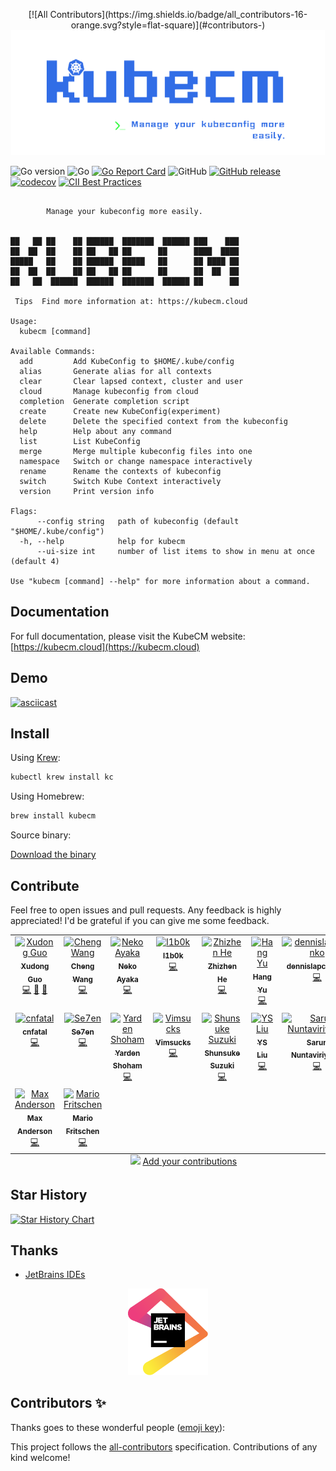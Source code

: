 <p align="center">
<!-- ALL-CONTRIBUTORS-BADGE:START - Do not remove or modify this section -->
[![All Contributors](https://img.shields.io/badge/all_contributors-16-orange.svg?style=flat-square)](#contributors-)
<!-- ALL-CONTRIBUTORS-BADGE:END -->
    <img src="docs/static/kubecm.png" title="KubeCM" alt="Kubecm" height="200" />
</p>

![Go version](https://img.shields.io/github/go-mod/go-version/sunny0826/kubecm)
![Go](https://github.com/sunny0826/kubecm/workflows/Go/badge.svg?branch=master)
[![Go Report Card](https://goreportcard.com/badge/github.com/sunny0826/kubecm)](https://goreportcard.com/report/github.com/sunny0826/kubecm)
![GitHub](https://img.shields.io/github/license/sunny0826/kubecm.svg)
[![GitHub release](https://img.shields.io/github/release/sunny0826/kubecm)](https://github.com/sunny0826/kubecm/releases)
[![codecov](https://codecov.io/gh/sunny0826/kubecm/branch/master/graph/badge.svg?token=KGTLBQ8HYZ)](https://codecov.io/gh/sunny0826/kubecm)
[![CII Best Practices](https://bestpractices.coreinfrastructure.org/projects/6065/badge)](https://bestpractices.coreinfrastructure.org/projects/6065)

```text
                                                 
        Manage your kubeconfig more easily.        
                                                   

██   ██ ██    ██ ██████  ███████  ██████ ███    ███ 
██  ██  ██    ██ ██   ██ ██      ██      ████  ████ 
█████   ██    ██ ██████  █████   ██      ██ ████ ██ 
██  ██  ██    ██ ██   ██ ██      ██      ██  ██  ██ 
██   ██  ██████  ██████  ███████  ██████ ██      ██

 Tips  Find more information at: https://kubecm.cloud

Usage:
  kubecm [command]

Available Commands:
  add         Add KubeConfig to $HOME/.kube/config
  alias       Generate alias for all contexts
  clear       Clear lapsed context, cluster and user
  cloud       Manage kubeconfig from cloud
  completion  Generate completion script
  create      Create new KubeConfig(experiment)
  delete      Delete the specified context from the kubeconfig
  help        Help about any command
  list        List KubeConfig
  merge       Merge multiple kubeconfig files into one
  namespace   Switch or change namespace interactively
  rename      Rename the contexts of kubeconfig
  switch      Switch Kube Context interactively
  version     Print version info

Flags:
      --config string   path of kubeconfig (default "$HOME/.kube/config")
  -h, --help            help for kubecm
      --ui-size int     number of list items to show in menu at once (default 4)

Use "kubecm [command] --help" for more information about a command.
```

## Documentation

For full documentation, please visit the KubeCM website: [https://kubecm.cloud](https://kubecm.cloud)

## Demo

[![asciicast](https://asciinema.org/a/389595.svg)](https://asciinema.org/a/389595)

## Install
Using [Krew](https://krew.sigs.k8s.io/):

```bash
kubectl krew install kc
```

Using Homebrew:

```bash
brew install kubecm
```

Source binary:

[Download the binary](https://github.com/sunny0826/kubecm/releases)

## Contribute

Feel free to open issues and pull requests. Any feedback is highly appreciated! I'd be grateful if you can give me some feedback.

<!-- ALL-CONTRIBUTORS-LIST:START - Do not remove or modify this section -->
<!-- prettier-ignore-start -->
<!-- markdownlint-disable -->
<table>
  <tbody>
    <tr>
      <td align="center" valign="top" width="14.28%"><a href="https://guoxudong.io/"><img src="https://avatars.githubusercontent.com/u/24563928?v=4?s=100" width="100px;" alt="Xudong Guo"/><br /><sub><b>Xudong Guo</b></sub></a><br /><a href="https://github.com/sunny0826/kubecm/commits?author=sunny0826" title="Code">💻</a> <a href="https://github.com/sunny0826/kubecm/commits?author=sunny0826" title="Documentation">📖</a> <a href="#maintenance-sunny0826" title="Maintenance">🚧</a></td>
      <td align="center" valign="top" width="14.28%"><a href="https://github.com/astraw99"><img src="https://avatars.githubusercontent.com/u/25424734?v=4?s=100" width="100px;" alt="Cheng Wang"/><br /><sub><b>Cheng Wang</b></sub></a><br /><a href="https://github.com/sunny0826/kubecm/commits?author=astraw99" title="Code">💻</a></td>
      <td align="center" valign="top" width="14.28%"><a href="https://nolebase.ayaka.io/"><img src="https://avatars.githubusercontent.com/u/11081491?v=4?s=100" width="100px;" alt="Neko Ayaka"/><br /><sub><b>Neko Ayaka</b></sub></a><br /><a href="https://github.com/sunny0826/kubecm/commits?author=nekomeowww" title="Code">💻</a></td>
      <td align="center" valign="top" width="14.28%"><a href="https://github.com/l1b0k"><img src="https://avatars.githubusercontent.com/u/4043362?v=4?s=100" width="100px;" alt="l1b0k"/><br /><sub><b>l1b0k</b></sub></a><br /><a href="https://github.com/sunny0826/kubecm/commits?author=l1b0k" title="Code">💻</a></td>
      <td align="center" valign="top" width="14.28%"><a href="https://t.me/littlepoint"><img src="https://avatars.githubusercontent.com/u/7611700?v=4?s=100" width="100px;" alt="Zhizhen He"/><br /><sub><b>Zhizhen He</b></sub></a><br /><a href="https://github.com/sunny0826/kubecm/commits?author=hezhizhen" title="Code">💻</a></td>
      <td align="center" valign="top" width="14.28%"><a href="https://github.com/futuretea"><img src="https://avatars.githubusercontent.com/u/15064560?v=4?s=100" width="100px;" alt="Hang Yu"/><br /><sub><b>Hang Yu</b></sub></a><br /><a href="https://github.com/sunny0826/kubecm/commits?author=futuretea" title="Code">💻</a></td>
      <td align="center" valign="top" width="14.28%"><a href="https://github.com/dennislapchenko"><img src="https://avatars.githubusercontent.com/u/17194644?v=4?s=100" width="100px;" alt="dennislapchenko"/><br /><sub><b>dennislapchenko</b></sub></a><br /><a href="https://github.com/sunny0826/kubecm/commits?author=dennislapchenko" title="Code">💻</a></td>
    </tr>
    <tr>
      <td align="center" valign="top" width="14.28%"><a href="https://github.com/cnfatal"><img src="https://avatars.githubusercontent.com/u/15731850?v=4?s=100" width="100px;" alt="cnfatal"/><br /><sub><b>cnfatal</b></sub></a><br /><a href="https://github.com/sunny0826/kubecm/commits?author=cnfatal" title="Code">💻</a></td>
      <td align="center" valign="top" width="14.28%"><a href="https://se7enshare.netlify.app/"><img src="https://avatars.githubusercontent.com/u/40051120?v=4?s=100" width="100px;" alt="Se7en"/><br /><sub><b>Se7en</b></sub></a><br /><a href="https://github.com/sunny0826/kubecm/commits?author=cr7258" title="Code">💻</a></td>
      <td align="center" valign="top" width="14.28%"><a href="https://github.com/yardenshoham"><img src="https://avatars.githubusercontent.com/u/20454870?v=4?s=100" width="100px;" alt="Yarden Shoham"/><br /><sub><b>Yarden Shoham</b></sub></a><br /><a href="https://github.com/sunny0826/kubecm/commits?author=yardenshoham" title="Code">💻</a></td>
      <td align="center" valign="top" width="14.28%"><a href="http://vimsucks.com/"><img src="https://avatars.githubusercontent.com/u/21141423?v=4?s=100" width="100px;" alt="Vimsucks"/><br /><sub><b>Vimsucks</b></sub></a><br /><a href="https://github.com/sunny0826/kubecm/commits?author=vimsucks" title="Code">💻</a></td>
      <td align="center" valign="top" width="14.28%"><a href="https://suzuki-shunsuke.github.io/profile/"><img src="https://avatars.githubusercontent.com/u/13323303?v=4?s=100" width="100px;" alt="Shunsuke Suzuki"/><br /><sub><b>Shunsuke Suzuki</b></sub></a><br /><a href="https://github.com/sunny0826/kubecm/commits?author=suzuki-shunsuke" title="Code">💻</a></td>
      <td align="center" valign="top" width="14.28%"><a href="https://seanly.opsbox.cloud/"><img src="https://avatars.githubusercontent.com/u/232069?v=4?s=100" width="100px;" alt="YS Liu"/><br /><sub><b>YS Liu</b></sub></a><br /><a href="https://github.com/sunny0826/kubecm/commits?author=seanly" title="Code">💻</a></td>
      <td align="center" valign="top" width="14.28%"><a href="https://guyzsarun.github.io/"><img src="https://avatars.githubusercontent.com/u/48861591?v=4?s=100" width="100px;" alt="Sarun Nuntaviriyakul"/><br /><sub><b>Sarun Nuntaviriyakul</b></sub></a><br /><a href="https://github.com/sunny0826/kubecm/commits?author=guyzsarun" title="Code">💻</a></td>
    </tr>
    <tr>
      <td align="center" valign="top" width="14.28%"><a href="https://github.com/MaxAnderson95"><img src="https://avatars.githubusercontent.com/u/11574185?v=4?s=100" width="100px;" alt="Max Anderson"/><br /><sub><b>Max Anderson</b></sub></a><br /><a href="https://github.com/sunny0826/kubecm/commits?author=MaxAnderson95" title="Code">💻</a></td>
      <td align="center" valign="top" width="14.28%"><a href="https://blog.fritschen.net/"><img src="https://avatars.githubusercontent.com/u/16899663?v=4?s=100" width="100px;" alt="Mario Fritschen"/><br /><sub><b>Mario Fritschen</b></sub></a><br /><a href="https://github.com/sunny0826/kubecm/commits?author=Mario-F" title="Code">💻</a></td>
    </tr>
  </tbody>
  <tfoot>
    <tr>
      <td align="center" size="13px" colspan="7">
        <img src="https://raw.githubusercontent.com/all-contributors/all-contributors-cli/1b8533af435da9854653492b1327a23a4dbd0a10/assets/logo-small.svg">
          <a href="https://all-contributors.js.org/docs/en/bot/usage">Add your contributions</a>
        </img>
      </td>
    </tr>
  </tfoot>
</table>

<!-- markdownlint-restore -->
<!-- prettier-ignore-end -->

<!-- ALL-CONTRIBUTORS-LIST:END -->

## Star History

[![Star History Chart](https://api.star-history.com/svg?repos=sunny0826/kubecm&type=Date)](https://star-history.com/#sunny0826/kubecm)

## Thanks

- [JetBrains IDEs](https://www.jetbrains.com/?from=kubecm)

<p align="center">
  <a href="https://www.jetbrains.com/?from=kubecm" title="前往官网了解JetBrains出品的IDEs">
    <img src="docs/static/jetbrains.svg" width="128" alt="JetBrains logo">
  </a>
</p>

## Contributors ✨

Thanks goes to these wonderful people ([emoji key](https://allcontributors.org/docs/en/emoji-key)):

<!-- ALL-CONTRIBUTORS-LIST:START - Do not remove or modify this section -->
<!-- prettier-ignore-start -->
<!-- markdownlint-disable -->
<!-- markdownlint-restore -->
<!-- prettier-ignore-end -->
<!-- ALL-CONTRIBUTORS-LIST:END -->

This project follows the [all-contributors](https://github.com/all-contributors/all-contributors) specification. Contributions of any kind welcome!